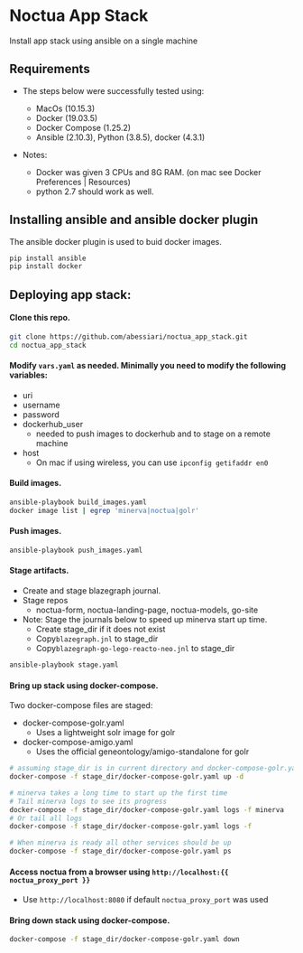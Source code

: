 # Noctua App Stack

Install app stack using ansible on a single machine

## Requirements 

- The steps below were successfully tested using:
    - MacOs (10.15.3)
    - Docker (19.03.5)
    - Docker Compose (1.25.2)
    - Ansible (2.10.3), Python (3.8.5), docker (4.3.1)
    
- Notes:
    - Docker was given 3 CPUs and 8G RAM. (on mac see Docker Preferences | Resources)
    - python 2.7 should work as well.

## Installing ansible and ansible docker plugin 

The ansible docker plugin is used to buid docker images.

```sh
pip install ansible
pip install docker 
```
## Deploying app stack: 

#### Clone this repo.

```sh
git clone https://github.com/abessiari/noctua_app_stack.git
cd noctua_app_stack
```

#### Modify `vars.yaml` as needed. Minimally you need to modify the following variables:
  - uri
  - username
  - password
  - dockerhub_user
    - needed to push images to dockerhub and to stage on a remote machine
  - host
    - On mac if using wireless, you can use `ipconfig getifaddr en0`

#### Build images.

```sh
ansible-playbook build_images.yaml
docker image list | egrep 'minerva|noctua|golr'
```

#### Push images.

```sh
ansible-playbook push_images.yaml
```

#### Stage artifacts.
  - Create and stage blazegraph journal.
  - Stage repos
    - noctua-form, noctua-landing-page, noctua-models, go-site
  - Note: Stage the journals below to speed up minerva start up time.
    - Create stage_dir if it does not exist
    - Copy`blazegraph.jnl` to stage_dir
    - Copy`blazegraph-go-lego-reacto-neo.jnl` to stage_dir

```sh
ansible-playbook stage.yaml
```
#### Bring up stack using docker-compose.
Two docker-compose files are staged:
  - docker-compose-golr.yaml
    - Uses a lightweight solr image for golr
  - docker-compose-amigo.yaml
    - Uses the official geneontology/amigo-standalone for golr

```sh
# assuming stage_dir is in current directory and docker-compose-golr.yaml is used:
docker-compose -f stage_dir/docker-compose-golr.yaml up -d

# minerva takes a long time to start up the first time
# Tail minerva logs to see its progress
docker-compose -f stage_dir/docker-compose-golr.yaml logs -f minerva
# Or tail all logs
docker-compose -f stage_dir/docker-compose-golr.yaml logs -f

# When minerva is ready all other services should be up
docker-compose -f stage_dir/docker-compose-golr.yaml ps
```

#### Access noctua from a browser using `http://localhost:{{ noctua_proxy_port }}`
- Use `http://localhost:8080` if default `noctua_proxy_port` was used

#### Bring down stack using docker-compose.

```sh
docker-compose -f stage_dir/docker-compose-golr.yaml down
```
